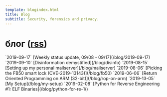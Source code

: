 ```yaml
---
template: blogindex.html
title: Blog
subtitle: Security, forensics and privacy.
---
```


# блог ([rss](/blog/feed.xml))

<!--marker--!>
`2019-09-17` [Weekly status update, 09/08 - 09/17](/blog/2019-09-17)

`2019-09-10` [Disinformation demystified](/blog/disinfo)

`2019-08-15` [Setting up my personal mailserver](/blog/mailserver)

`2019-08-06` [Picking the FB50 smart lock (CVE-2019-13143)](/blog/fb50)

`2019-06-06` [Return Oriented Programming on ARM (32-bit)](/blog/rop-on-arm)

`2019-13-05` [My Setup](/blog/my-setup)

`2019-02-08` [Python for Reverse Engineering #1: ELF Binaries](/blog/python-for-re-1/)

